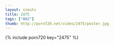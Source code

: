 ```yaml
--- 
layout: sieutv
title: 2475
tags: ["002"]
thumb: http://porn720.net/video/2475/poster.jpg
---
```

{% include porn720 key="2475" %} 
